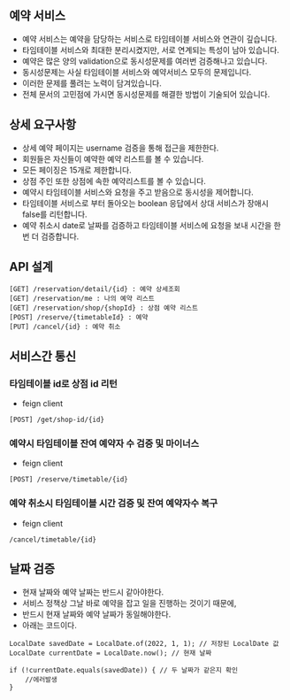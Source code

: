 ## 예약 서비스
* 예약 서비스는 예약을 담당하는 서비스로 타임테이블 서비스와 연관이 깊습니다.
* 타임테이블 서비스와 최대한 분리시켰지만, 서로 연계되는 특성이 남아 있습니다.
* 예약은 많은 양의 validation으로 동시성문제를 여러번 검증해나고 있습니다.
* 동시성문제는 사실 타임테이블 서비스와 예약서비스 모두의 문제입니다.
* 이러한 문제를 풀려는 노력이 담겨있습니다.
* 전체 문서의 고민점에 가시면 동시성문제를 해결한 방법이 기술되어 있습니다.

## 상세 요구사항
* 상세 예약 페이지는 username 검증을 통해 접근을 제한한다.
* 회원들은 자신들이 예약한 예약 리스트를 볼 수 있습니다.
* 모든 페이징은 15개로 제한합니다.
* 상점 주인 또한 상점에 속한 예약리스트를 볼 수 있습니다.
* 예약시 타임테이블 서비스와 요청을 주고 받음으로 동시성을 제어합니다.
* 타임테이블 서비스로 부터 돌아오는 boolean 응답에서 상대 서비스가 장애시 false를 리턴합니다.
* 예약 취소시 date로 날짜를 검증하고 타임테이블 서비스에 요청을 보내 시간을 한 번 더 검증합니다.

## API 설계
```
[GET] /reservation/detail/{id} : 예약 상세조회
[GET] /reservation/me : 나의 예약 리스트
[GET] /reservation/shop/{shopId} : 상점 예약 리스트
[POST] /reserve/{timetableId} : 예약
[PUT] /cancel/{id} : 예약 취소
```

## 서비스간 통신
### 타임테이블 id로 상점 id 리턴
* feign client
```
[POST] /get/shop-id/{id}
```
### 예약시 타임테이블 잔여 예약자 수 검증 및 마이너스
* feign client
```
[POST] /reserve/timetable/{id}
```
### 예약 취소시 타임테이블 시간 검증 및 잔여 예약자수 복구
* feign client
```
/cancel/timetable/{id}
```

## 날짜 검증
* 현재 날짜와 예약 날짜는 반드시 같아야한다.
* 서비스 정책상 그날 바로 예약을 잡고 일을 진행하는 것이기 때문에, 
* 반드시 현재 날짜와 예약 날짜가 동일해야한다.
* 아래는 코드이다.
```
LocalDate savedDate = LocalDate.of(2022, 1, 1); // 저장된 LocalDate 값
LocalDate currentDate = LocalDate.now(); // 현재 날짜

if (!currentDate.equals(savedDate)) { // 두 날짜가 같은지 확인
    //에러발생
}
```